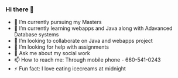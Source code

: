 ### Hi there 👋

<!--
**tejapathuri/tejapathuri** is a ✨ _special_ ✨ repository because its `README.md` (this file) appears on your GitHub profile
-->

- 🔭 I’m currently pursuing my Masters
- 🌱 I’m currently learning webapps and Java along with Adavanced Database systems
- 👯 I’m looking to collaborate on Java and webapps project
- 🤔 I’m looking for help with assignments
- 💬 Ask me about my social work
- 📫 How to reach me: Through mobile phone - 660-541-0243
- ⚡ Fun fact: I love eating icecreams at midnight

